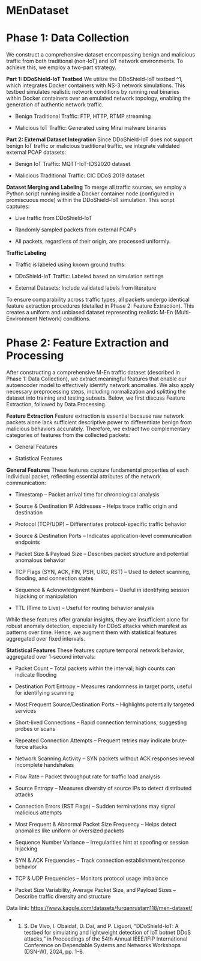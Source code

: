 # MEnDataset




# Phase 1: Data Collection

We construct a comprehensive dataset encompassing benign and malicious traffic from both traditional (non-IoT) and IoT network environments. To achieve this, we employ a two-part strategy.

**Part 1: DDoShield-IoT Testbed**
We utilize the DDoShield-IoT testbed ^1, which integrates Docker containers with NS-3 network simulations. This testbed simulates realistic network conditions by running real binaries within Docker containers over an emulated network topology, enabling the generation of authentic network traffic.

- Benign Traditional Traffic: FTP, HTTP, RTMP streaming

* Malicious IoT Traffic: Generated using Mirai malware binaries

**Part 2: External Dataset Integration**
Since DDoShield-IoT does not support benign IoT traffic or malicious traditional traffic, we integrate validated external PCAP datasets:

- Benign IoT Traffic: MQTT-IoT-IDS2020 dataset

* Malicious Traditional Traffic: CIC DDoS 2019 dataset

**Dataset Merging and Labeling**
To merge all traffic sources, we employ a Python script running inside a Docker container node (configured in promiscuous mode) within the DDoShield-IoT simulation. This script captures:

- Live traffic from DDoShield-IoT

* Randomly sampled packets from external PCAPs

+ All packets, regardless of their origin, are processed uniformly.

**Traffic Labeling**
- Traffic is labeled using known ground truths:

* DDoShield-IoT Traffic: Labeled based on simulation settings

+ External Datasets: Include validated labels from literature

To ensure comparability across traffic types, all packets undergo identical feature extraction procedures (detailed in Phase 2: Feature Extraction). This creates a uniform and unbiased dataset representing realistic M-En (Multi-Environment Network) conditions.


# Phase 2: Feature Extraction and Processing
After constructing a comprehensive M-En traffic dataset (described in Phase 1: Data Collection), we extract meaningful features that enable our autoencoder model to effectively identify network anomalies. We also apply necessary preprocessing steps, including normalization and splitting the dataset into training and testing subsets. Below, we first discuss Feature Extraction, followed by Data Processing.

**Feature Extraction**
Feature extraction is essential because raw network packets alone lack sufficient descriptive power to differentiate benign from malicious behaviors accurately. Therefore, we extract two complementary categories of features from the collected packets:

- General Features

* Statistical Features

**General Features**
These features capture fundamental properties of each individual packet, reflecting essential attributes of the network communication:

- Timestamp – Packet arrival time for chronological analysis

* Source & Destination IP Addresses – Helps trace traffic origin and destination

+ Protocol (TCP/UDP) – Differentiates protocol-specific traffic behavior

- Source & Destination Ports – Indicates application-level communication endpoints

* Packet Size & Payload Size – Describes packet structure and potential anomalous behavior

+ TCP Flags (SYN, ACK, FIN, PSH, URG, RST) – Used to detect scanning, flooding, and connection states

- Sequence & Acknowledgment Numbers – Useful in identifying session hijacking or manipulation

* TTL (Time to Live) – Useful for routing behavior analysis

While these features offer granular insights, they are insufficient alone for robust anomaly detection, especially for DDoS attacks which manifest as patterns over time. Hence, we augment them with statistical features aggregated over fixed intervals.

**Statistical Features**
These features capture temporal network behavior, aggregated over 1-second intervals:

- Packet Count – Total packets within the interval; high counts can indicate flooding

* Destination Port Entropy – Measures randomness in target ports, useful for identifying scanning

+ Most Frequent Source/Destination Ports – Highlights potentially targeted services

- Short-lived Connections – Rapid connection terminations, suggesting probes or scans

* Repeated Connection Attempts – Frequent retries may indicate brute-force attacks

+ Network Scanning Activity – SYN packets without ACK responses reveal incomplete handshakes

- Flow Rate – Packet throughput rate for traffic load analysis

- Source Entropy – Measures diversity of source IPs to detect distributed attacks

- Connection Errors (RST Flags) – Sudden terminations may signal malicious attempts

- Most Frequent & Abnormal Packet Size Frequency – Helps detect anomalies like uniform or oversized packets

- Sequence Number Variance – Irregularities hint at spoofing or session hijacking

- SYN & ACK Frequencies – Track connection establishment/response behavior

- TCP & UDP Frequencies – Monitors protocol usage imbalance

- Packet Size Variability, Average Packet Size, and Payload Sizes – Describe traffic diversity and structure

Data link: https://www.kaggle.com/datasets/furqanrustam118/men-dataset/

- 1. S. De Vivo, I. Obaidat, D. Dai, and P. Liguori, “DDoShield-IoT: A
testbed for simulating and lightweight detection of IoT botnet DDoS
attacks,” in Proceedings of the 54th Annual IEEE/IFIP International
Conference on Dependable Systems and Networks Workshops (DSN-W),
2024, pp. 1–8.


